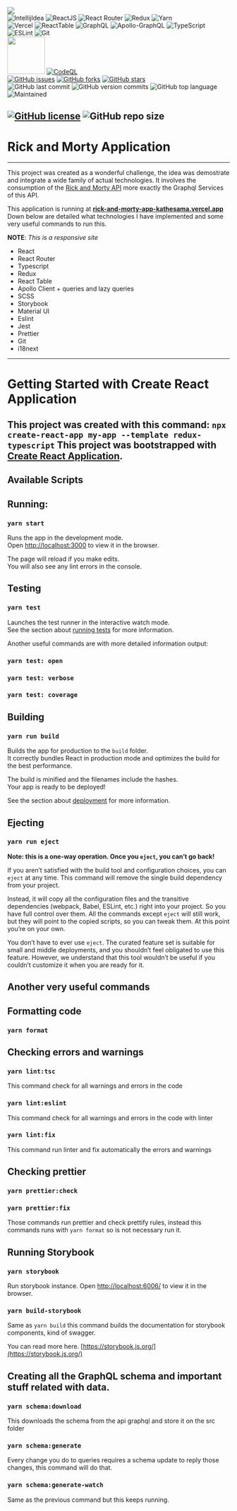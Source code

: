 [<img src="https://img.shields.io/badge/Linkedin-kathesama-blue?style=for-the-badge&logo=linkedin">](https://www.linkedin.com/in/kathesama)
<br>
![IntellijIdea](https://img.shields.io/badge/Made%20for-IntellijIdea-1f425f.svg?style=for-the-badge)
![ReactJS](https://img.shields.io/badge/-ReactJS-blue?logo=react&logoColor=white&style=for-the-badge)
![React Router](https://img.shields.io/badge/React_Router-CA4245?style=for-the-badge&logo=react-router&logoColor=white)
![Redux](https://img.shields.io/badge/redux-%23593d88.svg?style=for-the-badge&logo=redux&logoColor=white)
![Yarn](https://img.shields.io/badge/yarn-%232C8EBB.svg?style=for-the-badge&logo=yarn&logoColor=white)
<br>
![Vercel](https://img.shields.io/badge/vercel-%23000000.svg?style=for-the-badge&logo=vercel&logoColor=white)
![ReactTable](https://img.shields.io/badge/-ReactTable-red?logo=react-table&logoColor=white&style=for-the-badge)
![GraphQL](https://img.shields.io/badge/-GraphQL-E10098?style=for-the-badge&logo=graphql&logoColor=white)
![Apollo-GraphQL](https://img.shields.io/badge/-ApolloGraphQL-311C87?style=for-the-badge&logo=apollo-graphql)
![TypeScript](https://img.shields.io/badge/typescript-%23007ACC.svg?style=for-the-badge&logo=typescript&logoColor=white)
<br>
![ESLint](https://img.shields.io/badge/ESLint-4B3263?style=for-the-badge&logo=eslint&logoColor=white)
![Git](https://img.shields.io/badge/git-%23F05033.svg?style=for-the-badge&logo=git&logoColor=white)
<br>
[<img src="https://sonarcloud.io/images/project_badges/sonarcloud-white.svg" width="85">](https://sonarcloud.io/summary/new_code?id=kathesama_rick-and-morty-app)
[![CodeQL](https://github.com/kathesama/rick-and-morty-app/actions/workflows/codeql-analysis.yml/badge.svg)](https://github.com/kathesama/rick-and-morty-app/actions/workflows/codeql-analysis.yml)
<br>
[![GitHub issues](https://img.shields.io/github/issues/kathesama/rick-and-morty-app?style=plastic)](https://github.com/kathesama/rick-and-morty-app/issues)
[![GitHub forks](https://img.shields.io/github/forks/kathesama/rick-and-morty-app?style=plastic)](https://github.com/kathesama/rick-and-morty-app/network)
[![GitHub stars](https://img.shields.io/github/stars/kathesama/rick-and-morty-app?style=plastic)](https://github.com/kathesama/rick-and-morty-app/stargazers)
<br>
![GitHub last commit](https://img.shields.io/github/last-commit/kathesama/rick-and-morty-app?color=red&style=plastic)
![GitHub version commits](https://img.shields.io/github/commits-since/kathesama/rick-and-morty-app/V2.0.0.svg?color=yellow&style=plastic)
![GitHub top language](https://img.shields.io/github/languages/top/kathesama/rick-and-morty-app?style=plastic)
<br>
![Maintained](https://img.shields.io/badge/Maintained%3F-yes-green.svg?style=plastic)


[comment]: <> (![OWASP]&#40;https://img.shields.io/badge/OWASP%3F-yes-green.svg?style=plastic&#41;)

[comment]: <> (![CleanCode]&#40;https://img.shields.io/badge/CleanCode%3F-yes-green.svg?style=plastic&#41;)
[![GitHub license](https://img.shields.io/github/license/kathesama/rick-and-morty-app?style=plastic)](https://github.com/kathesama/rick-and-morty-app/blob/main/LICENSE)
![GitHub repo size](https://img.shields.io/github/repo-size/kathesama/rick-and-morty-app?style=plastic)
<br>
---
# Rick and Morty Application

---
This project was created as a wonderful challenge, the idea was demostrate and integrate a wide family of actual technologies. It involves
the consumption of the [Rick and Morty API](https://rickandmortyapi.com/documentation/#graphql) more exactly the Graphql Services of this API.

This application is running at [**rick-and-morty-app-kathesama.vercel.app**](http://rick-and-morty-app-kathesama.vercel.app/)
Down below are detailed what technologies I have implemented and some very useful commands to run this.

**NOTE**: _This is a responsive site_

* React
* React Router
* Typescript
* Redux
* React Table
* Apollo Client + queries and lazy queries
* SCSS
* Storybook
* Material UI
* Eslint
* Jest
* Prettier
* Git
* i18next
---
# Getting Started with Create React Application

This project was created with this command:
```npx create-react-app my-app --template redux-typescript```
This project was bootstrapped with [Create React Application](https://github.com/facebook/create-react-app).
---

## Available Scripts

## Running:
### `yarn start`

Runs the app in the development mode.\
Open [http://localhost:3000](http://localhost:3000) to view it in the browser.

The page will reload if you make edits.\
You will also see any lint errors in the console.

## Testing
### `yarn test`
Launches the test runner in the interactive watch mode.\
See the section about [running tests](https://facebook.github.io/create-react-app/docs/running-tests) for more information.

Another useful commands are with more detailed information output:
### `yarn test: open`
### `yarn test: verbose`
### `yarn test: coverage`

## Building
### `yarn run build`

Builds the app for production to the `build` folder.\
It correctly bundles React in production mode and optimizes the build for the best performance.

The build is minified and the filenames include the hashes.\
Your app is ready to be deployed!

See the section about [deployment](https://facebook.github.io/create-react-app/docs/deployment) for more information.

## Ejecting
### `yarn run eject`

**Note: this is a one-way operation. Once you `eject`, you can’t go back!**

If you aren’t satisfied with the build tool and configuration choices, you can `eject` at any time. This command will remove the single build dependency from your project.

Instead, it will copy all the configuration files and the transitive dependencies (webpack, Babel, ESLint, etc.) right into your project. So you have full control over them. All the commands except `eject` will still work, but they will point to the copied scripts, so you can tweak them. At this point you’re on your own.

You don’t have to ever use `eject`. The curated feature set is suitable for small and middle deployments, and you shouldn’t feel obligated to use this feature. However, we understand that this tool wouldn’t be useful if you couldn’t customize it when you are ready for it.


## Another very useful commands

## Formatting code
### `yarn format`

## Checking errors and warnings
### `yarn lint:tsc`
This command check for all warnings and errors in the code

### `yarn lint:eslint`
This command check for all warnings and errors in the code with linter

### `yarn lint:fix`
This command run linter and fix automatically the errors and warnings

## Checking prettier
### `yarn prettier:check`
### `yarn prettier:fix`

Those commands run prettier and check prettify rules, instead this commands runs with ```yarn format``` so
is not necessary run it.

## Running Storybook

### `yarn storybook`

Run storybook instance.
Open [http://localhost:6006/](http://localhost:6006/) to view it in the browser.

### `yarn build-storybook`
Same as ```yarn build``` this command builds the documentation for storybook components, kind of swagger.

You can read more here. [https://storybook.js.org/](https://storybook.js.org/)

## Creating all the GraphQL schema and important stuff related with data.
### `yarn schema:download`

This downloads the schema from the api graphql and store it on the src folder

### `yarn schema:generate`
Every change you do to queries requires a schema update to reply those changes, this command will do that.

### `yarn schema:generate-watch`
Same as the previous command but this keeps running.
